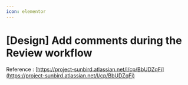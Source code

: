 ```yaml
---
icon: elementor
---
```


# \[Design] Add comments during the Review workflow

Reference : [https://project-sunbird.atlassian.net/l/cp/BbUDZqFi](https://project-sunbird.atlassian.net/l/cp/BbUDZqFi)
